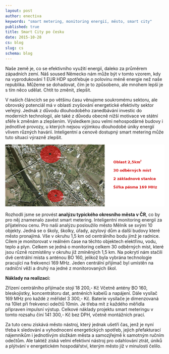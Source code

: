 ```yaml
---
layout: post
author: enectiva
keywords: "smart metering, monitoring energií, město, smart city"
published: true
title: Smart City po česku
date: 2015-10-28
cs: blog
slug: cs
schema: blog
---
```


Naše země je, co se efektivního využití energií, daleko za průměrem západních zemí. Náš soused Německo nám může být v tomto vzorem, kdy na vyprodukování 1 EUR HDP spotřebuje o polovinu méně energie než naše republika. Můžeme se dohadovat, čím je to způsobeno, ale mnohem lepší je s tím něco udělat. Chtít to změnit, zlepšit.

V našich článcích se po většinu času věnujeme soukromému sektoru, ale obrovský potenciál má v oblasti zvyšování energetické efektivity sektor veřejný. Jednak z důvodu dlouhodobého zanedbávání investic do moderních technologií, ale také z důvodu obecně nižší motivace ve státní sféře k změnám a zlepšením. Výsledkem jsou velmi nehospodárné budovy i jednotlivé provozy, u kterých nejsou výjimkou dlouhodobé úniky energií vlivem různých havárií. Inteligentní a cenově dostupný smart metering může tuto situaci výrazně zlepšit.

![smart_city_melnik.png](/img/smart_city_melnik.png)


Rozhodli jsme se provést **analýzu typického okresního města v ČR**, co by pro něj znamenalo zavést smart metering. Inteligentní monitoring energií za přijatelnou cenu. Pro naši analýzu posloužilo město Mělník se svými 10 objekty. Jedná se o školy, školky, úřady, azylový dům a další budovy které město pronajímá. Vše v okruhu 1,5 km od centrálního bodu jímž je radnice. Cílem je monitorovat v reálném čase na těchto objektech elektřinu, vodu, teplo a plyn. Celkem se jedná o monitoring celkem 30 odběrných míst, které jsou různě rozmístěny v okruhu již zmíněných 1,5 km. Na pokrytí nám stačili dvě centrální místa s anténou BO 160, jelikož byla vybrána technologie pracující na frekvenci 169 MHz. Jeden centrální přijímač byl umístěn na radniční věži a druhý na jedné z monitorovaných škol.

**Náklady na realizaci:**

Zřízení centrálního přijímače stojí 18 200,- Kč Včetně antény BO 160, bleskojistky, koncentrátoru dat, antnéních kabelů a napájení. Dále vysílač 169 MHz pro každé z měřidel 3 300,- Kč. Baterie vysílače je dimenzovaná na 10let při frekvenci odečtů 10min. Je třeba mít z každého měřidla připraven impulsní výstup. Celkové náklady projektu smart meteringu v tomto rozsahu činí 141 300,- Kč bez DPH, včetně montážních prací. 

Za tuto cenu získává město nástroj, který jednak ušetří čas, jenž je nyní třeba k sledování a vyhodnocení energetických spotřeb, jejich přefakturací nájemníkům i jednotlivým složkám města a samozjřejmě k samotným ručním odečtům. Ale taktéž získá velmi efektivní nástroj pro odahlování ztrát, úniků a plýtvání v energetickém hospodářství, kterým město již v minulosti čelilo.

